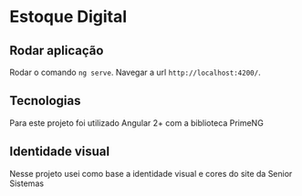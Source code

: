 # Estoque Digital

## Rodar aplicação

Rodar o comando `ng serve`. Navegar a url `http://localhost:4200/`.

## Tecnologias

Para este projeto foi utilizado Angular 2+ com a biblioteca PrimeNG

## Identidade visual

Nesse projeto usei como base a identidade visual e cores do site da Senior Sistemas
